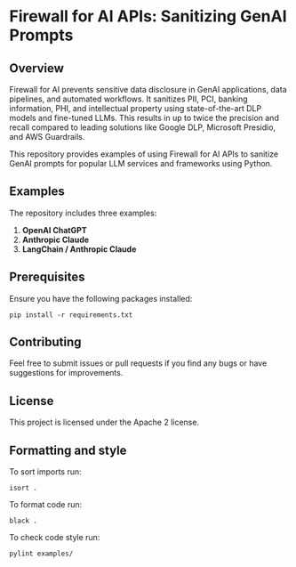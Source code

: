 # Firewall for AI APIs: Sanitizing GenAI Prompts 

## Overview
Firewall for AI prevents sensitive data disclosure in GenAI applications, data pipelines, and automated workflows. It sanitizes PII, PCI, banking information, PHI, and intellectual property using state-of-the-art DLP models and fine-tuned LLMs. This results in up to twice the precision and recall compared to leading solutions like Google DLP, Microsoft Presidio, and AWS Guardrails.

This repository provides examples of using Firewall for AI APIs to sanitize GenAI prompts for popular LLM services and frameworks using Python. 

## Examples

The repository includes three examples:
1. **OpenAI ChatGPT**
2. **Anthropic Claude**
3. **LangChain / Anthropic Claude**

## Prerequisites

Ensure you have the following packages installed:

    pip install -r requirements.txt 

## Contributing
Feel free to submit issues or pull requests if you find any bugs or have suggestions for improvements.

## License
This project is licensed under the Apache 2 license.

## Formatting and style

To sort imports run:

    isort .

To format code run:

    black .

To check code style run:

    pylint examples/
